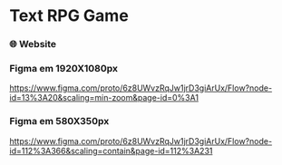 # Text RPG Game

### 🌐 Website

### Figma em 1920X1080px
<a href="https://www.figma.com/proto/6z8UWvzRqJw1jrD3giArUx/Flow?node-id=13%3A20&scaling=min-zoom&page-id=0%3A1">https://www.figma.com/proto/6z8UWvzRqJw1jrD3giArUx/Flow?node-id=13%3A20&scaling=min-zoom&page-id=0%3A1</a>

### Figma em 580X350px
<a href="hhttps://www.figma.com/proto/6z8UWvzRqJw1jrD3giArUx/Flow?node-id=112%3A366&scaling=contain&page-id=112%3A231">https://www.figma.com/proto/6z8UWvzRqJw1jrD3giArUx/Flow?node-id=112%3A366&scaling=contain&page-id=112%3A231</a>

